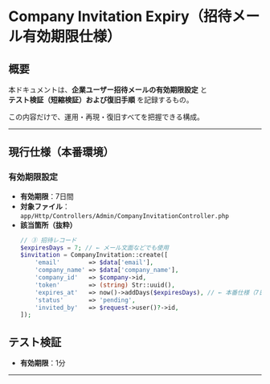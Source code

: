 # Company Invitation Expiry（招待メール有効期限仕様）

## 概要
本ドキュメントは、**企業ユーザー招待メールの有効期限設定** と  
**テスト検証（短縮検証）および復旧手順** を記録するもの。

この内容だけで、運用・再現・復旧すべてを把握できる構成。

---

## 現行仕様（本番環境）

### 有効期限設定
- **有効期限**：7日間  
- **対象ファイル**：`app/Http/Controllers/Admin/CompanyInvitationController.php`  
- **該当箇所（抜粋）**
  ```php
  // ③ 招待レコード
  $expiresDays = 7; // ← メール文面などでも使用
  $invitation = CompanyInvitation::create([
      'email'        => $data['email'],
      'company_name' => $data['company_name'],
      'company_id'   => $company->id,
      'token'        => (string) Str::uuid(),
      'expires_at'   => now()->addDays($expiresDays), // ← 本番仕様（7日）
      'status'       => 'pending',
      'invited_by'   => $request->user()?->id,
  ]);


## テスト検証
- **有効期限**：1分  

---
